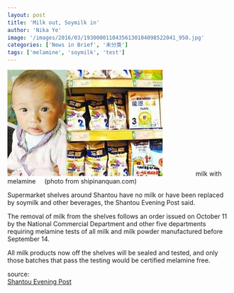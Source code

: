 ```yaml
---
layout: post
title: 'Milk out, Soymilk in'
author: 'Nika Ye'
image: '/images/2016/03/19300001104356130104098522041_950.jpg'
categories: ['News in Brief', '未分类']
tags: ['melamine', 'soymilk', 'test']
---
```


[![milk with melamine     (photo from shipinanquan.com)](/images/2016/03/19300001104356130104098522041_950.jpg)](http://shipinanquan.baike.com/article-13378.html)                   milk with melamine     (photo from shipinanquan.com)

Supermarket shelves around Shantou have no milk or have been replaced by soymilk and other beverages, the Shantou Evening Post said.

The removal of milk from the shelves follows an order issued on October 11 by the National Commercial Department and other five departments requiring melamine tests of all milk and milk powder manufactured before September 14.

All milk products now off the shelves will be sealed and tested, and only those batches that pass the testing would be certified melamine free.

source:<br>
[Shantou Evening Post](http://www.step.com.cn/stwb/20081015/gb/stwb^3356^1^Tqc01007.htm)
